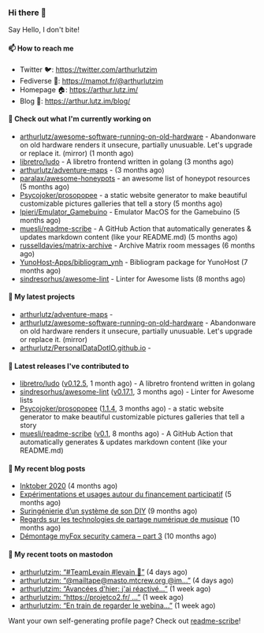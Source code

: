 ### Hi there 👋

Say Hello, I don't bite!

#### 📫 How to reach me

- Twitter 🐦: https://twitter.com/arthurlutzim
- Fediverse 🐘: https://mamot.fr/@arthurlutzim
- Homepage 🏠: https://arthur.lutz.im/
- Blog 📰: https://arthur.lutz.im/blog/

#### 👷 Check out what I'm currently working on

- [arthurlutz/awesome-software-running-on-old-hardware](https://github.com/arthurlutz/awesome-software-running-on-old-hardware) - Abandonware on old hardware renders it unsecure, partially unusuable. Let&#39;s upgrade or replace it. (mirror) (1 month ago)
- [libretro/ludo](https://github.com/libretro/ludo) - A libretro frontend written in golang (3 months ago)
- [arthurlutz/adventure-maps](https://github.com/arthurlutz/adventure-maps) -  (3 months ago)
- [paralax/awesome-honeypots](https://github.com/paralax/awesome-honeypots) - an awesome list of honeypot resources (5 months ago)
- [Psycojoker/prosopopee](https://github.com/Psycojoker/prosopopee) - a static website generator to make beautiful customizable pictures galleries that tell a story (5 months ago)
- [lpieri/Emulator_Gamebuino](https://github.com/lpieri/Emulator_Gamebuino) - Emulator MacOS for the Gamebuino (5 months ago)
- [muesli/readme-scribe](https://github.com/muesli/readme-scribe) - A GitHub Action that automatically generates &amp; updates markdown content (like your README.md) (5 months ago)
- [russelldavies/matrix-archive](https://github.com/russelldavies/matrix-archive) - Archive Matrix room messages (6 months ago)
- [YunoHost-Apps/bibliogram_ynh](https://github.com/YunoHost-Apps/bibliogram_ynh) - Bibliogram package for YunoHost (7 months ago)
- [sindresorhus/awesome-lint](https://github.com/sindresorhus/awesome-lint) - Linter for Awesome lists (8 months ago)

#### 🌱 My latest projects

- [arthurlutz/adventure-maps](https://github.com/arthurlutz/adventure-maps) - 
- [arthurlutz/awesome-software-running-on-old-hardware](https://github.com/arthurlutz/awesome-software-running-on-old-hardware) - Abandonware on old hardware renders it unsecure, partially unusuable. Let&#39;s upgrade or replace it. (mirror)
- [arthurlutz/PersonalDataDotIO.github.io](https://github.com/arthurlutz/PersonalDataDotIO.github.io) - 

#### 🔭 Latest releases I've contributed to

- [libretro/ludo](https://github.com/libretro/ludo) ([v0.12.5](https://github.com/libretro/ludo/releases/tag/v0.12.5), 1 month ago) - A libretro frontend written in golang
- [sindresorhus/awesome-lint](https://github.com/sindresorhus/awesome-lint) ([v0.17.1](https://github.com/sindresorhus/awesome-lint/releases/tag/v0.17.1), 3 months ago) - Linter for Awesome lists
- [Psycojoker/prosopopee](https://github.com/Psycojoker/prosopopee) ([1.1.4](https://github.com/Psycojoker/prosopopee/releases/tag/1.1.4), 3 months ago) - a static website generator to make beautiful customizable pictures galleries that tell a story
- [muesli/readme-scribe](https://github.com/muesli/readme-scribe) ([v0.1](https://github.com/muesli/readme-scribe/releases/tag/v0.1), 8 months ago) - A GitHub Action that automatically generates &amp; updates markdown content (like your README.md)

#### 📜 My recent blog posts

- [Inktober 2020](https://arthur.lutz.im/blog/2020/11/09/inktober-2020/) (4 months ago)
- [Expérimentations et usages autour du financement participatif](https://arthur.lutz.im/blog/2020/09/21/experimentations-et-usages-autour-du-financement-participatif/) (5 months ago)
- [Suringénierie d’un système de son DIY](https://arthur.lutz.im/blog/2020/06/01/suringenierie-dun-systeme-de-son-diy/) (9 months ago)
- [Regards sur les technologies de partage numérique de musique](https://arthur.lutz.im/blog/2020/05/23/regards-sur-les-technologies-de-partage-numerique-de-musique/) (10 months ago)
- [Démontage myFox security camera – part 3](https://arthur.lutz.im/blog/2020/04/28/demontage-myfox-security-camera-part-3/) (10 months ago)

#### 🐘 My recent toots on mastodon

- [arthurlutzim: “#TeamLevain #levain 🍞”](https://mamot.fr/@arthurlutzim/105895274397544983) (4 days ago)
- [arthurlutzim: “@mailtape@masto.mtcrew.org @im…”](https://mamot.fr/@arthurlutzim/105893396840637764) (4 days ago)
- [arthurlutzim: “Avancées d&#39;hier: j&#39;ai réactivé…”](https://mamot.fr/@arthurlutzim/105858811453567232) (1 week ago)
- [arthurlutzim: “https://projetco2.fr/ …”](https://mamot.fr/@arthurlutzim/105853982493752985) (1 week ago)
- [arthurlutzim: “En train de regarder le webina…”](https://mamot.fr/@arthurlutzim/105853569057198830) (1 week ago)

Want your own self-generating profile page? Check out [readme-scribe](https://github.com/muesli/readme-scribe)!
